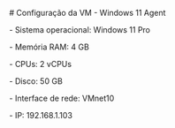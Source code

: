 \# Configuração da VM - Windows 11 Agent



\- Sistema operacional: Windows 11 Pro

\- Memória RAM: 4 GB

\- CPUs: 2 vCPUs

\- Disco: 50 GB

\- Interface de rede: VMnet10

\- IP: 192.168.1.103

